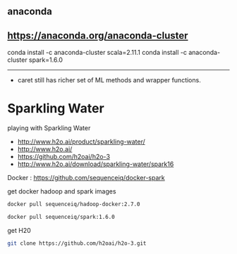 

## anaconda

## https://anaconda.org/anaconda-cluster
conda install -c anaconda-cluster scala=2.11.1
conda install -c anaconda-cluster spark=1.6.0

***********

- caret still has richer set of ML methods and wrapper functions.  

# Sparkling Water
playing with Sparkling Water

- http://www.h2o.ai/product/sparkling-water/  
- http://www.h2o.ai/  
- https://github.com/h2oai/h2o-3  
- http://www.h2o.ai/download/sparkling-water/spark16

Docker : https://github.com/sequenceiq/docker-spark  

get docker hadoop and spark images 

```bash
docker pull sequenceiq/hadoop-docker:2.7.0

docker pull sequenceiq/spark:1.6.0
```

get H20

```bash
git clone https://github.com/h2oai/h2o-3.git
```
